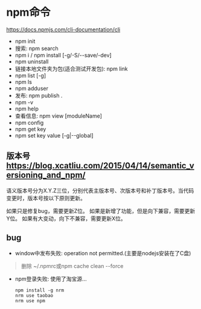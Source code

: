 # npm命令 

https://docs.npmjs.com/cli-documentation/cli
- npm init
- 搜索: npm search
- npm i / npm install [-g/-S/--save/-dev]
- npm uninstall 
- 链接本地文件夹为包(适合测试开发包): npm link
- npm list [-g]
- npm ls
- npm adduser
- 发布: npm publish .
- npm -v
- npm help
- 查看信息: npm view [moduleName]
- npm config
 - npm get key
 - npm set key value [-g|--global]

版本号
https://blog.xcatliu.com/2015/04/14/semantic_versioning_and_npm/
---
语义版本号分为X.Y.Z三位，分别代表主版本号、次版本号和补丁版本号。当代码变更时，版本号按以下原则更新。

如果只是修复bug，需要更新Z位。
如果是新增了功能，但是向下兼容，需要更新Y位。
如果有大变动，向下不兼容，需要更新X位。

## bug
- window中发布失败: operation not permitted.(主要是nodejs安装在了C盘)
> 删除 ~/.npmrc或npm cache clean --force
- npm登录失败: 使用了淘宝源...
  ```
  npm install -g nrm 
  nrm use taobao
  nrm use npm
  ```